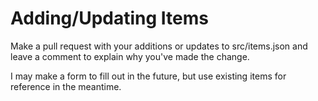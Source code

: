 # Adding/Updating Items
Make a pull request with your additions or updates to src/items.json and leave a comment to explain why you've made the change.

I may make a form to fill out in the future, but use existing items for reference in the meantime.
